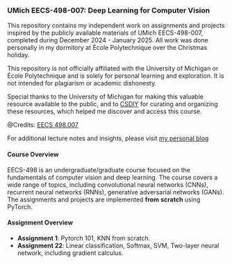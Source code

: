 ### UMich EECS-498-007: Deep Learning for Computer Vision

This repository contains my independent work on assignments and projects inspired by the publicly available materials of UMich EECS-498-007, completed during December 2024 - January 2025. All work was done personally in my dormitory at École Polytechnique over the Christmas holiday.

This repository is not officially affiliated with the University of Michigan or École Polytechnique and is solely for personal learning and exploration. It is not intended for plagiarism or academic dishonesty.

Special thanks to the University of Michigan for making this valuable resource available to the public, and to [CSDIY](https://csdiy.wiki/%E6%B7%B1%E5%BA%A6%E5%AD%A6%E4%B9%A0/EECS498-007/) for curating and organizing these resources, which helped me discover and access this course.

@Credits: [EECS 498.007](https://web.eecs.umich.edu/~justincj/teaching/eecs498/WI2022/)

For additional lecture notes and insights, please visit [my personal blog](http://localhost:8086/blog/categories/)

#### **Course Overview**  
EECS-498 is an undergraduate/graduate course focused on the fundamentals of computer vision and deep learning. The course covers a wide range of topics, including convolutional neural networks (CNNs), recurrent neural networks (RNNs), generative adversarial networks (GANs). The assignments and projects are implemented **from scratch** using PyTorch.

#### **Assignment Overview**
- **Assignment 1**: Pytorch 101, KNN from scratch.
- **Assignment 22**: Linear classification, Softmax, SVM, Two-layer neural network, including gradient calculus.